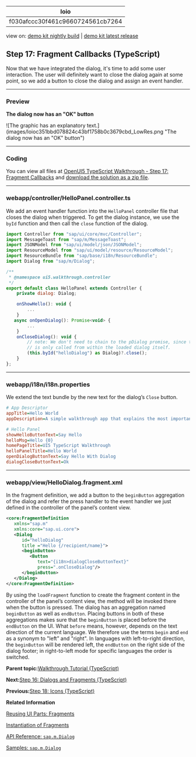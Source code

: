 <!-- loiof030afccc30f461c9660724561cb7264 -->

| loio |
| -----|
| f030afccc30f461c9660724561cb7264 |

<div id="loio">

view on: [demo kit nightly build](https://sdk.openui5.org/nightly/#/topic/f030afccc30f461c9660724561cb7264) | [demo kit latest release](https://sdk.openui5.org/topic/f030afccc30f461c9660724561cb7264)</div>

## Step 17: Fragment Callbacks \(TypeScript\)

Now that we have integrated the dialog, it's time to add some user interaction. The user will definitely want to close the dialog again at some point, so we add a button to close the dialog and assign an event handler.

***

### Preview

  
  
**The dialog now has an "OK" button**

![The graphic has an explanatory text.](images/loioc351bbd078824c43bf1758b0c3679cbd_LowRes.png "The dialog now has an "OK" button")

***

<a name="loiof030afccc30f461c9660724561cb7264__section_mt1_5fk_syb"/>

### Coding

You can view all files at [OpenUI5 TypeScript Walkthrough - Step 17: Fragment Callbacks](https://github.com/sap-samples/ui5-typescript-walkthrough/tree/main/steps/17) and [download the solution as a zip file](https://sap-samples.github.io/ui5-typescript-walkthrough/ui5-typescript-walkthrough-step-17.zip).

***

<a name="loiof030afccc30f461c9660724561cb7264__section_nt1_5fk_syb"/>

### webapp/controller/HelloPanel.controller.ts

We add an event handler function into the `HelloPanel` controller file that closes the dialog when triggered. To get the dialog instance, we use the `byId` function and then call the `close` function of the dialog.

```js
import Controller from "sap/ui/core/mvc/Controller";
import MessageToast from "sap/m/MessageToast";
import JSONModel from "sap/ui/model/json/JSONModel";
import ResourceModel from "sap/ui/model/resource/ResourceModel";
import ResourceBundle from "sap/base/i18n/ResourceBundle";
import Dialog from "sap/m/Dialog";

/**
 * @namespace ui5.walkthrough.controller
 */
export default class HelloPanel extends Controller {
    private dialog: Dialog;

    onShowHello(): void {
        ...
    }
   async onOpenDialog(): Promise<void> {
        ...
    }
    onCloseDialog(): void {
        // note: We don't need to chain to the pDialog promise, since this event-handler
        // is only called from within the loaded dialog itself.
        (this.byId("helloDialog") as Dialog)?.close();
    }        
};
```

***

<a name="loiof030afccc30f461c9660724561cb7264__section_d5m_ypr_r2b"/>

### webapp/i18n/i18n.properties

We extend the text bundle by the new text for the dialog’s `Close` button.

```ini
# App Descriptor
appTitle=Hello World
appDescription=A simple walkthrough app that explains the most important concepts of OpenUI5

# Hello Panel
showHelloButtonText=Say Hello
helloMsg=Hello {0}
homePageTitle=UI5 TypeScript Walkthrough
helloPanelTitle=Hello World
openDialogButtonText=Say Hello With Dialog
dialogCloseButtonText=Ok
```

***

### webapp/view/HelloDialog.fragment.xml

In the fragment definition, we add a button to the `beginButton` aggregation of the dialog and refer the press handler to the event handler we just defined in the controller of the panel’s content view.

```xml
<core:FragmentDefinition
   xmlns="sap.m"
   xmlns:core="sap.ui.core">
   <Dialog
      id="helloDialog"
      title ="Hello {/recipient/name}">
      <beginButton>
         <Button
            text="{i18n>dialogCloseButtonText}"
            press=".onCloseDialog"/>
      </beginButton>
   </Dialog>
</core:FragmentDefinition>
```

By using the `loadFragment` function to create the fragment content in the controller of the panel’s content view, the method will be invoked there when the button is pressed. The dialog has an aggregation named `beginButton` as well as `endButton`. Placing buttons in both of these aggregations makes sure that the `beginButton` is placed before the `endButton` on the UI. What `before` means, however, depends on the text direction of the current language. We therefore use the terms `begin` and `end` as a synonym to "left” and "right". In languages with left-to-right direction, the `beginButton` will be rendered left, the `endButton` on the right side of the dialog footer; in right-to-left mode for specific languages the order is switched.

**Parent topic:**[Walkthrough Tutorial \(TypeScript\)](Walkthrough_Tutorial_TypeScript_dad1905.md "In this tutorial we'll introduce you to all major development paradigms of OpenUI5. We'll demonstrate the use of TypeScript with OpenUI5 and highlight the specific characteristics of this approach.")

**Next:**[Step 16: Dialogs and Fragments \(TypeScript\)](Step_16_Dialogs_and_Fragments_TypeScript_4b2e306.md "In this step, we will take a closer look at another element which can be used to assemble views: the fragment.")

**Previous:**[Step 18: Icons \(TypeScript\)](Step_18_Icons_TypeScript_49b1ac6.md "Our dialog is still pretty much empty. Since OpenUI5 is shipped with a large icon font that contains more than 500 icons, we will add an icon to greet our users when the dialog is opened.")

**Related Information**  


[Reusing UI Parts: Fragments](Reusing_UI_Parts_Fragments_36a5b13.md "Fragments are light-weight UI parts (UI sub-trees) which can be reused, defined similar to views, but do not have any controller or other behavior code involved.")

[Instantiation of Fragments](Instantiation_of_Fragments_04129b2.md "OpenUI5 provides two options to instantiate a fragment: If it is instantiated inside a controller extending sap.ui.core.mvc.Controller, the loadFragment() function is the way to go. However, if it is instantiated in a non-controller artefact, the generic function sap.ui.core.Fragment.load() can be used.")

[API Reference: `sap.m.Dialog`](https://sdk.openui5.org/api/sap.m.Dialog)

[Samples: `sap.m.Dialog`](https://sdk.openui5.org/entity/sap.m.Dialog)

